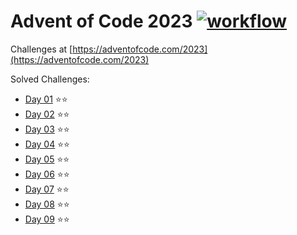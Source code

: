 # Advent of Code 2023 [![workflow](https://github.com/neuos/aoc-2023/actions/workflows/gradle.yml/badge.svg)](https://github.com/neuos/aoc-2023/actions)

Challenges at [https://adventofcode.com/2023](https://adventofcode.com/2023)

Solved Challenges:

- [Day 01](src/main/kotlin/Day01.kt) ⭐⭐️
- [Day 02](src/main/kotlin/Day02.kt) ⭐⭐️
- [Day 03](src/main/kotlin/Day03.kt) ⭐⭐️
- [Day 04](src/main/kotlin/Day04.kt) ⭐⭐️
- [Day 05](src/main/kotlin/Day05.kt) ⭐⭐️
- [Day 06](src/main/kotlin/Day06.kt) ⭐⭐️
- [Day 07](src/main/kotlin/Day07.kt) ⭐⭐️
- [Day 08](src/main/kotlin/Day08.kt) ⭐⭐️
- [Day 09](src/main/kotlin/Day09.kt) ⭐⭐️
